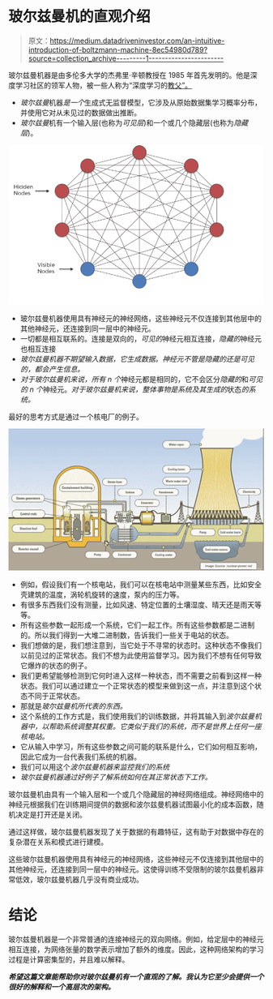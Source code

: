 # 玻尔兹曼机的直观介绍

> 原文：<https://medium.datadriveninvestor.com/an-intuitive-introduction-of-boltzmann-machine-8ec54980d789?source=collection_archive---------1----------------------->

玻尔兹曼机器是由多伦多大学的杰弗里·辛顿教授在 1985 年首先发明的。他是深度学习社区的领军人物，被一些人称为“深度学习的[教父”。](https://en.wikipedia.org/wiki/Geoffrey_Hinton)

*   *玻尔兹曼*机器*是一个*生成式无监督模型，它涉及从原始数据集学习概率分布，并使用它对从未见过的数据做出推断。
*   *玻尔兹曼*机有一个输入层(也称为*可见层*)和一个或几个隐藏层(也称为*隐藏层*)。

![](img/e439035ce39ddb5b032b159e49e2ec8f.png)

*   玻尔兹曼机器使用具有神经元的神经网络，这些神经元不仅连接到其他层中的其他神经元，还连接到同一层中的神经元。
*   一切都是相互联系的。连接是双向的，*可见的*神经元相互连接，*隐藏的*神经元也相互连接
*   *玻尔兹曼机器不期望输入数据，它生成数据。*神经元*不管是隐藏的还是可见的，都会产生信息。*
*   *对于玻尔兹曼机来说，所有 n 个*神经元都是相同的，它不会区分*隐藏的*和*可见的 n 个*神经元。*对于玻尔兹曼机来说，整体事物是系统及其生成的*状态*的系统。*

最好的思考方式是通过一个核电厂的例子。

![](img/adecb47eab6a0eec2bd9bbbda43b5a3a.png)

*   例如，假设我们有一个核电站，我们可以在核电站中测量某些东西，比如安全壳建筑的温度，涡轮机旋转的速度，泵内的压力等。
*   有很多东西我们没有测量，比如风速、特定位置的土壤湿度、晴天还是雨天等等。
*   所有这些参数一起形成一个系统，它们一起工作。所有这些参数都是二进制的。所以我们得到一大堆二进制数，告诉我们一些关于电站的状态。
*   我们想做的是，我们想注意到，当它处于不寻常的状态时。这种状态不像我们以前见过的正常状态。我们不想为此使用监督学习。因为我们不想有任何导致它爆炸的状态的例子。
*   我们更希望能够检测到它何时进入这样一种状态，而不需要之前看到这样一种状态。我们可以通过建立一个正常状态的模型来做到这一点，并注意到这个状态不同于正常状态。
*   那就是*玻尔兹曼机所代表的东西。*
*   这个系统的工作方式是，我们使用我们的训练数据，并将其输入到*波尔兹曼机器中，以帮助系统调整其权重。它类似于我们的系统，而不是世界上任何一座核电站。*
*   它从输入中学习，所有这些参数之间可能的联系是什么，它们如何相互影响，因此它成为一台代表我们系统的机器。
*   我们可以用这个*波尔兹曼机器来监控我们的系统*
*   *玻尔兹曼机器通过好例子了解系统如何在其正常状态下工作。*

玻尔兹曼机由具有一个输入层和一个或几个隐藏层的神经网络组成。神经网络中的神经元根据我们在训练期间提供的数据和波尔兹曼机器试图最小化的成本函数，随机决定是打开还是关闭。

通过这样做，玻尔兹曼机器发现了关于数据的有趣特征，这有助于对数据中存在的复杂潜在关系和模式进行建模。

这些玻尔兹曼机器使用具有神经元的神经网络，这些神经元不仅连接到其他层中的其他神经元，还连接到同一层中的神经元。这使得训练不受限制的玻尔兹曼机器非常低效，玻尔兹曼机器几乎没有商业成功。

# 结论

玻尔兹曼机器是一个非常普通的连接神经元的双向网络。例如，给定层中的神经元相互连接，为网络张量的数学表示增加了额外的维度。因此，这种网络架构的学习过程是计算密集型的，并且难以解释。

***希望这篇文章能帮助你对玻尔兹曼机有一个直观的了解。我认为它至少会提供一个很好的解释和一个高层次的架构。***